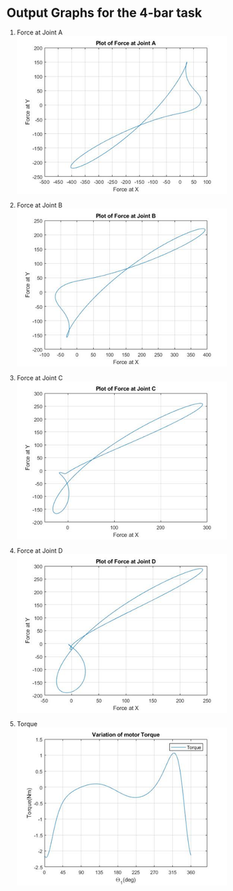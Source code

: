# Output Graphs for the 4-bar task

1. Force at Joint A
![Force at Joint A](https://github.com/nilendusaha23/portfolio/blob/main/Mechanism%20Design%20and%20Analysis/Mechanisms%20Working%20Files/Matlab_task/output_graphs/task2/Joint_A.jpg?raw=true)

2. Force at Joint B
![Force at Joint B](https://github.com/nilendusaha23/portfolio/blob/main/Mechanism%20Design%20and%20Analysis/Mechanisms%20Working%20Files/Matlab_task/output_graphs/task2/Joint_B.jpg?raw=true)

3. Force at Joint C
![Force at Joint C](https://github.com/nilendusaha23/portfolio/blob/main/Mechanism%20Design%20and%20Analysis/Mechanisms%20Working%20Files/Matlab_task/output_graphs/task2/Joint_C.jpg?raw=true)

4. Force at Joint D
![Force at Joint D](https://github.com/nilendusaha23/portfolio/blob/main/Mechanism%20Design%20and%20Analysis/Mechanisms%20Working%20Files/Matlab_task/output_graphs/task2/Joint_D.jpg?raw=true)

4. Torque
![Torque](https://github.com/nilendusaha23/portfolio/blob/main/Mechanism%20Design%20and%20Analysis/Mechanisms%20Working%20Files/Matlab_task/output_graphs/task2/Torque.jpg?raw=true)

